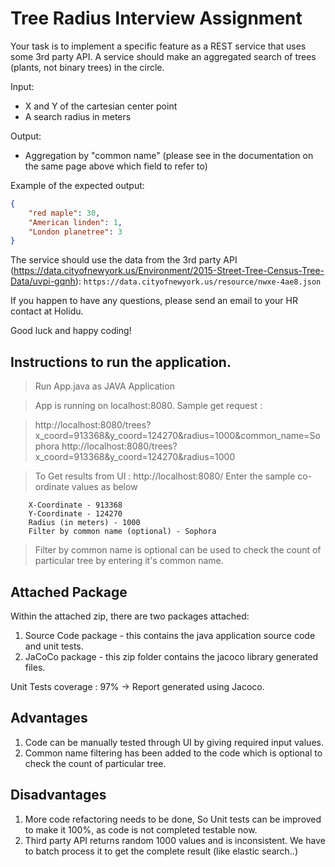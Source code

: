 # Tree Radius Interview Assignment

Your task is to implement a specific feature as a REST service that uses some 3rd party API.
A service should make an aggregated search of trees (plants, not binary trees) in the circle.

Input:
  - X and Y of the cartesian center point
  - A search radius in meters

Output:
  - Aggregation by "common name" (please see in the documentation on the same page above which field to refer to)

Example of the expected output:
```json
{
    "red maple": 30,
    "American linden": 1,
    "London planetree": 3
}
```

The service should use the data from the 3rd party API (https://data.cityofnewyork.us/Environment/2015-Street-Tree-Census-Tree-Data/uvpi-gqnh): `https://data.cityofnewyork.us/resource/nwxe-4ae8.json`

If you happen to have any questions, please send an email to your HR contact at Holidu.

Good luck and happy coding!


## Instructions to run the application.

> Run App.java as JAVA Application

> App is running on localhost:8080. Sample get request :

>	http://localhost:8080/trees?x_coord=913368&y_coord=124270&radius=1000&common_name=Sophora
>	http://localhost:8080/trees?x_coord=913368&y_coord=124270&radius=1000
    
> To Get results from UI :
	http://localhost:8080/
    Enter the sample co-ordinate values	as below
    	
    	X-Coordinate - 913368
    	Y-Coordinate - 124270
    	Radius (in meters) - 1000 
    	Filter by common name (optional) - Sophora
    
> Filter by common name is optional can be used to check the count of particular tree by entering it's common name.


## Attached Package
Within the attached zip, there are two packages attached:

1. Source Code package - this contains the java application source code and unit tests.
2. JaCoCo package - this zip folder contains the jacoco library generated files.  
 
 
Unit Tests coverage : 97% -> Report generated using Jacoco. 
 	
## Advantages
1. Code can be manually tested through UI by giving required input values.
2. Common name filtering has been added to the code which is optional to check the count of particular tree.

## Disadvantages
1. More code refactoring needs to be done, So Unit tests can be improved to make it 100%, as code is not completed testable now.
2. Third party API returns random 1000 values and is inconsistent. We have to batch process it to get the complete result (like elastic search..)    

